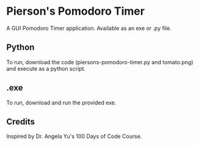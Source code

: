 # Pierson's Pomodoro Timer

A GUI Pomodoro Timer application. Available as an exe or .py file.

## Python
To run, download the code (piersons-pomodoro-timer.py and tomato.png) and execute as a python script. 

## .exe
To run, download and run the provided exe.

## Credits

Inspired by Dr. Angela Yu's 100 Days of Code Course.